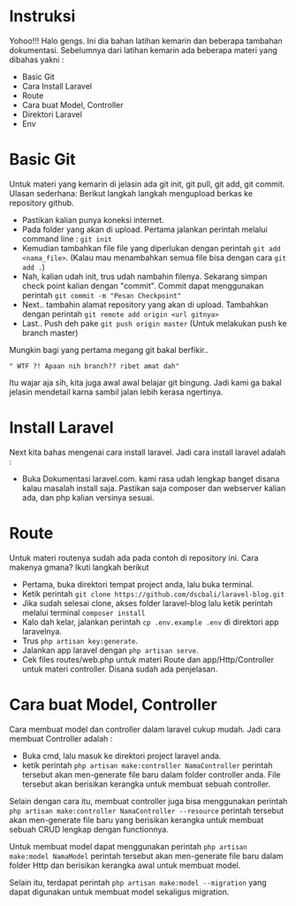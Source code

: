 # Instruksi

Yohoo!!! Halo gengs. Ini dia bahan latihan kemarin dan beberapa tambahan dokumentasi. Sebelumnya dari latihan kemarin ada beberapa materi yang dibahas yakni : 
  - Basic Git 
  - Cara Install Laravel
  - Route
  - Cara buat Model, Controller
  - Direktori Laravel
  - Env

# Basic Git

  Untuk materi yang kemarin di jelasin ada git init, git pull, git add, git     commit. Ulasan sederhana:
  Berikut langkah langkah mengupload berkas ke repository github.
  - Pastikan kalian punya koneksi internet.
  - Pada folder yang akan di upload. Pertama jalankan perintah melalui command  line :  `git init`
  - Kemudian tambahkan file file yang diperlukan dengan perintah `git add <nama_file>`. (Kalau mau menambahkan semua file bisa dengan cara `git add .`)
  - Nah, kalian udah init, trus udah nambahin filenya. Sekarang simpan check point kalian dengan "commit". Commit dapat menggunakan perintah `git commit -m "Pesan Checkpoint"`
  - Next.. tambahin alamat repository yang akan di upload. Tambahkan dengan perintah `git remote add origin <url gitnya>`
  - Last.. Push deh pake `git push origin master` (Untuk melakukan push ke branch master)
   
  Mungkin bagi yang pertama megang git bakal berfikir.. 
```
" WTF ?! Apaan nih branch?? ribet amat dah"
```
Itu wajar aja sih, kita juga awal awal belajar git bingung. Jadi kami ga bakal jelasin mendetail karna sambil jalan lebih kerasa ngertinya.

# Install Laravel
Next kita bahas mengenai cara install laravel. Jadi cara install laravel adalah : 
   - Buka Dokumentasi laravel.com. kami rasa udah lengkap banget disana kalau masalah install saja. Pastikan saja composer dan webserver kalian ada, dan php kalian versinya sesuai.

# Route
Untuk materi routenya sudah ada pada contoh di repository ini. Cara makenya gmana? Ikuti langkah berikut
  - Pertama, buka direktori tempat project anda, lalu buka terminal.
  - Ketik perintah 
  `git clone https://github.com/dscbali/laravel-blog.git`
  - Jika sudah selesai clone, akses folder laravel-blog lalu ketik perintah melalui terminal
  `composer install`
- Kalo dah kelar, jalankan perintah `cp .env.example .env` di direktori app laravelnya.
- Trus `php artisan key:generate`.
- Jalankan app laravel dengan `php artisan serve`.
- Cek files routes/web.php untuk materi Route dan app/Http/Controller untuk materi controller. Disana sudah ada penjelasan.

# Cara buat Model, Controller
Cara membuat model dan controller dalam laravel cukup mudah. Jadi cara membuat Controller adalah :
- Buka cmd, lalu masuk ke direktori project laravel anda.
- ketik perintah
`php artisan make:controller NamaController`
perintah tersebut akan men-generate file baru dalam folder controller anda. File tersebut akan berisikan kerangka untuk membuat sebuah controller.

Selain dengan cara itu, membuat controller juga bisa menggunakan perintah 
`php artisan make:controller NamaController --resource`
perintah tersebut akan men-generate file baru yang berisikan kerangka untuk membuat sebuah CRUD lengkap dengan functionnya.

Untuk membuat model dapat menggunakan perintah 
`php artisan make:model NamaModel`
perintah tersebut akan men-generate file baru dalam folder Http dan berisikan kerangka awal untuk membuat model.

Selain itu, terdapat perintah
`php artisan make:model --migration`
yang dapat digunakan untuk membuat model sekaligus migration.